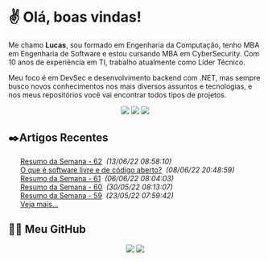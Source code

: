 # ✌ Olá, boas vindas!

Me chamo **Lucas**, sou formado em Engenharia da Computação, tenho MBA em Engenharia de Software e estou cursando MBA em CyberSecurity.
Com 10 anos de experiência em TI, trabalho atualmente como Líder Técnico.

Meu foco é em DevSec e desenvolvimento backend com .NET, mas sempre busco novos conhecimentos nos mais diversos assuntos e tecnologias, e nos meus repositórios você vai encontrar todos tipos de projetos.
</br><p align="center">
<a href="https://www.linkedin.com/in/lfrigodesouza/"><img src="https://img.shields.io/badge/-LinkedIn-0077B5?style=flat-square&logo=Linkedin&logoColor=white&link=https://www.linkedin.com/in/lfrigodesouza/"></a>
<a href="https://twitter.com/lfrigodesouza/"><img src="https://img.shields.io/badge/-Twitter-1DA1F2?style=flat-square&logo=twitter&logoColor=white&link=https://twitter.com/lfrigodesouza/"></a>
<a href="https://LFrigoDeSouza.NET/"><img src="https://img.shields.io/badge/-LFS.NET-9e9e9e?style=flat-square&logo=microsoft-edge&logoColor=white&link=https://LFrigoDeSouza.NET/"></a>
</p>

## ✒️Artigos Recentes
<ul>
<li style="list-style-type: none;"><a href="https://blog.lfrigodesouza.net/2022/06/13/resumo-da-semana/62/" target="_blank">Resumo da Semana - 62</a><i> &nbsp;(13/06/22 08:58:10)</i></li>
<li style="list-style-type: none;"><a href="https://blog.lfrigodesouza.net/2022/06/08/o-que-e-software-livre-e-de-codigo-aberto/" target="_blank">O que é software livre e de código aberto?</a><i> &nbsp;(08/06/22 20:48:59)</i></li>
<li style="list-style-type: none;"><a href="https://blog.lfrigodesouza.net/2022/06/06/resumo-da-semana/61/" target="_blank">Resumo da Semana - 61</a><i> &nbsp;(06/06/22 08:04:03)</i></li>
<li style="list-style-type: none;"><a href="https://blog.lfrigodesouza.net/2022/05/30/resumo-da-semana/60/" target="_blank">Resumo da Semana - 60</a><i> &nbsp;(30/05/22 08:13:07)</i></li>
<li style="list-style-type: none;"><a href="https://blog.lfrigodesouza.net/2022/05/23/resumo-da-semana/59/" target="_blank">Resumo da Semana - 59</a><i> &nbsp;(23/05/22 07:59:42)</i></li>

<li style="list-style-type: none;"><a href="https://blog.lfrigodesouza.net" target="_blank">Veja mais...</a></li>
</ul>

## 👨‍💻 Meu GitHub
<p align="center">
<img src="https://github-readme-stats.vercel.app/api/top-langs/?username=lfrigodesouza&layout=compact&theme=dark"/>
<img src="https://github-readme-stats.vercel.app/api?username=lfrigodesouza&show_icons=true&theme=dark">
</p>
